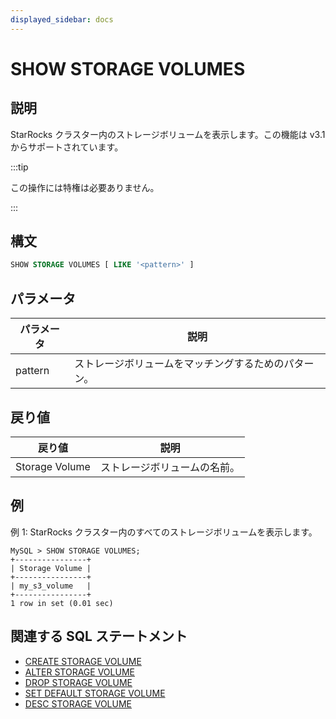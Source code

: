```yaml
---
displayed_sidebar: docs
---
```


# SHOW STORAGE VOLUMES

## 説明

StarRocks クラスター内のストレージボリュームを表示します。この機能は v3.1 からサポートされています。

:::tip

この操作には特権は必要ありません。

:::

## 構文

```SQL
SHOW STORAGE VOLUMES [ LIKE '<pattern>' ]
```

## パラメータ

| **パラメータ** | **説明**                                   |
| ------------- | ------------------------------------------- |
| pattern       | ストレージボリュームをマッチングするためのパターン。 |

## 戻り値

| **戻り値**     | **説明**                     |
| -------------- | ----------------------------- |
| Storage Volume | ストレージボリュームの名前。 |

## 例

例 1: StarRocks クラスター内のすべてのストレージボリュームを表示します。

```Plain
MySQL > SHOW STORAGE VOLUMES;
+----------------+
| Storage Volume |
+----------------+
| my_s3_volume   |
+----------------+
1 row in set (0.01 sec)
```

## 関連する SQL ステートメント

- [CREATE STORAGE VOLUME](CREATE_STORAGE_VOLUME.md)
- [ALTER STORAGE VOLUME](ALTER_STORAGE_VOLUME.md)
- [DROP STORAGE VOLUME](DROP_STORAGE_VOLUME.md)
- [SET DEFAULT STORAGE VOLUME](SET_DEFAULT_STORAGE_VOLUME.md)
- [DESC STORAGE VOLUME](DESC_STORAGE_VOLUME.md)
